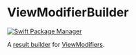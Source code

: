 # ViewModifierBuilder

[![Swift Package Manager](https://img.shields.io/badge/Swift_Package_Manager-compatible-orange?style=flat-square)](https://img.shields.io/badge/Swift_Package_Manager-compatible-orange?style=flat-square)

A [result builder](https://github.com/apple/swift-evolution/blob/main/proposals/0289-result-builders.md) for [ViewModifiers](https://developer.apple.com/documentation/swiftui/viewmodifier/).
